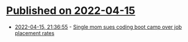 # [Published on 2022-04-15](index.md)

* [2022-04-15, 21:36:55](https://news.ycombinator.com/item?id=31046184) - [Single mom sues coding boot camp over job placement rates](https://finance.yahoo.com/news/single-mom-sues-coding-boot-camp-over-job-placement-rates-195151315.html)
